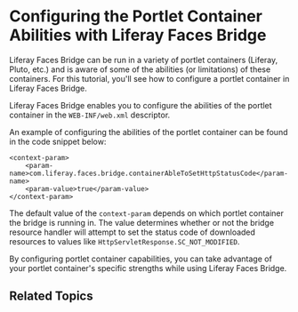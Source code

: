 # Configuring the Portlet Container Abilities with Liferay Faces Bridge

Liferay Faces Bridge can be run in a variety of portlet containers (Liferay,
Pluto, etc.) and is aware of some of the abilities (or limitations) of these
containers. For this tutorial, you'll see how to configure a portlet container
in Liferay Faces Bridge.

Liferay Faces Bridge enables you to configure the abilities of the portlet
container in the `WEB-INF/web.xml` descriptor. 

An example of configuring the abilities of the portlet container can be found in
the code snippet below: 

    <context-param>
        <param-name>com.liferay.faces.bridge.containerAbleToSetHttpStatusCode</param-name>
        <param-value>true</param-value>
    </context-param>

The default value of the `context-param` depends on which portlet container the
bridge is running in. The value determines whether or not the bridge resource
handler will attempt to set the status code of downloaded resources to values
like `HttpServletResponse.SC_NOT_MODIFIED`. 

By configuring portlet container capabilities, you can take advantage of your
portlet container's specific strengths while using Liferay Faces Bridge. 

## Related Topics

<!-- Add once JSF tutorials are finished. -Cody -->
